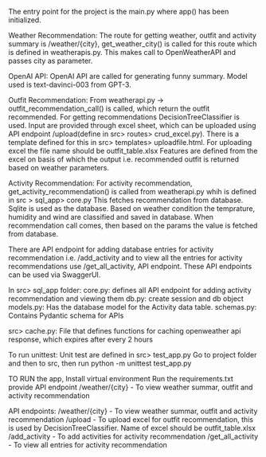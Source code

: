 The entry point for the project is the main.py where app() has been initialized.

 
Weather Recommendation:
The route for getting weather, outfit and activity summary is /weather/{city}, get_weather_city() is called for this route which is defined in weatherapis.py.
This makes call to OpenWeatherAPI and passes city as parameter. 

OpenAI API:
OpenAI API are called for generating funny summary.
Model used is text-davinci-003 from GPT-3.

Outfit Recommendation:
From weatherapi.py -> outfit_recommendation_call() is called, which return the outfit recommended. For getting recommendations DecisionTreeClassifier is used. 
Input are provided through excel sheet, which can be uploaded using API endpoint /upload(define in src> routes> crud_excel.py). There is a template defined for this in src> templates> uploadfile.html. For uploading excel the file name should be outfit_table.xlsx
Features are defined from the excel on basis of which the output i.e. recommended outfit is returned based on weather parameters.

Activity Recommendation:
For activity recommendation, get_activity_recommendation() is called from weatherapi.py whih is defined in src > sql_app> core.py
This fetches recommendation from database. Sqlite is used as the database. 
Based on weather condition the temprature, humidity and wind are classified and saved in database.
When recommendation call comes, then based on the params the value is fetched from database.

There are API endpoint for adding database entries for activity recommendation i.e. /add_activity
and to view all the entries for activity recommendations use /get_all_activity, API endpoint.
These API endpoints can be used via SwaggerUI.

In src> sql_app folder:
core.py: defines all API endpoint for adding activity recommendation and viewing them
db.py: create session and db object
models.py: Has the database model for the Activity data table.
schemas.py: Contains Pydantic schema for APIs

src> cache.py: File that defines functions for caching openweather api response, which expires after every 2 hours

To run unittest:
Unit test are defined in src> test_app.py
Go to project folder and then to src, then run
python -m unittest test_app.py


TO RUN the app,
Install virtual environment
Run the requirements.txt
provide API endpoint /weather/{city} - To view weather summar, outfit and activity recommendation

API endpoints:
/weather/{city} - To view weather summar, outfit and activity recommendation
/upload - To upload excel for outfit recommendation, this is used by DecisionTreeClassifier. Name of excel should be outfit_table.xlsx
/add_activity - To add activities for activity recommendation
/get_all_activity - To view all entries for activity recommendation
